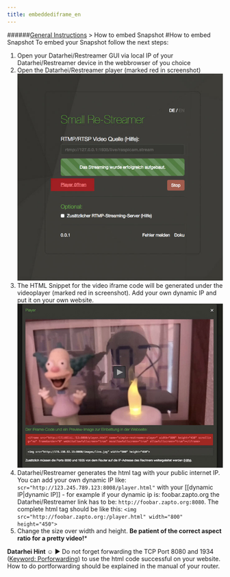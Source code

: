 ```yaml
---
title: embeddediframe_en
---
```

######[General Instructions](../restreamer/wiki/general_instructions_en.html) > How to embed Snapshot
#How to embed Snapshot
To embed your Snapshot follow the next steps:

1. Open your Datarhei/Restreamer GUI via local IP of your Datarhei/Restreamer device in the webbrowser of you choice  
2. Open the Datarhei/Restreamer player (marked red in screenshot) ![Open your player in GUI](../img/screenshot_player.jpg) 
3. The HTML Snippet for the video iframe code will be generated under the videoplayer (marked red in screenshot). Add your own dynamic IP and put it on your own website. ![Copy the code and embedd where ever you want](../img/screenshot_player_iframecode.jpg)  
4. Datarhei/Restreamer generates the html tag with your public internet IP. You can add your own dynamic IP like: `scr="http://123.245.789.123:8008/player.html"` with your [[dynamic IP|dynamic IP]] - for example if your dynamic ip is: foobar.zapto.org the Datarhei/Restreamer link has to be: `http://foobar.zapto.org:8080`. The complete html tag should be like this: `<img src="http://foobar.zapto.org:/player.html" width="800" height="450">`   
5. Change the size over width and height. **Be patient of the correct aspect ratio for a pretty video!***

**Datarhei Hint ☺** ► Do not forget forwarding the TCP Port 8080 and 1934 ([Keyword: Porforwarding](.../restreamer/wiki/portforwarding_en.html)) to use the html code successful on your website. How to do portforwarding should be explained in the manual of your router.